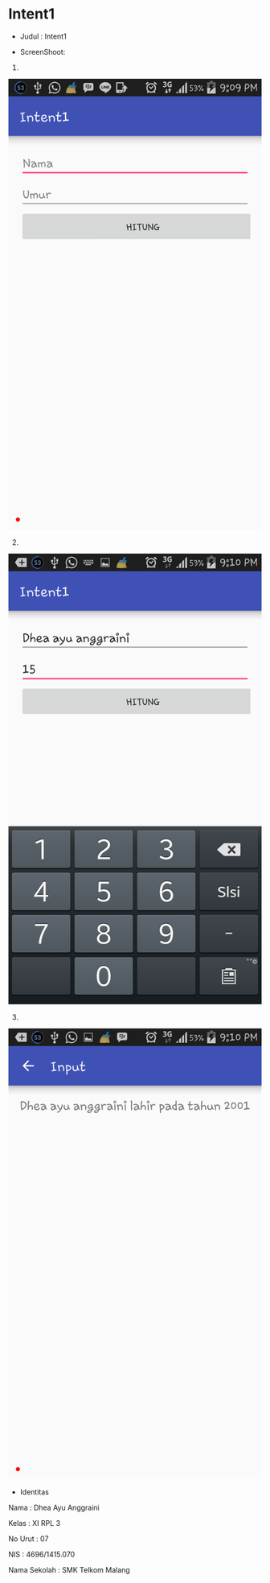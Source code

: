 # Intent1

- Judul   : Intent1

- ScreenShoot:

1. 

<img src="https://github.com/Dheaayuang/Intent1/blob/master/Intent1_1.png">

2. 

<img src="https://github.com/Dheaayuang/Intent1/blob/master/Intent1_2.png">

3. 

<img src="https://github.com/Dheaayuang/Intent1/blob/master/Intent1_3.png">

- Identitas 

Nama          : Dhea Ayu Anggraini

Kelas         : XI RPL 3

No Urut       : 07

NIS           : 4696/1415.070

Nama Sekolah  : SMK Telkom Malang
